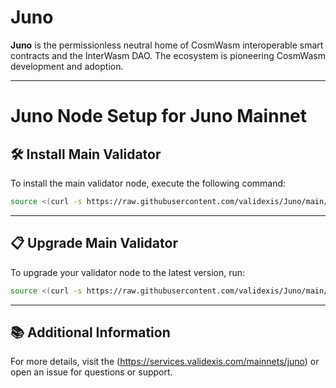 # Juno

**Juno** is the permissionless neutral home of CosmWasm interoperable smart contracts and the InterWasm DAO. The ecosystem is pioneering CosmWasm development and adoption.

---

<div>
<h1 align="left" style="display: flex;">Juno Node Setup for Juno Mainnet</h1>
</div>

## 🛠️ Install Main Validator
To install the main validator node, execute the following command:

~~~bash
source <(curl -s https://raw.githubusercontent.com/validexis/Juno/main/installmain.sh)
~~~

---

## 📋 Upgrade Main Validator
To upgrade your validator node to the latest version, run:

~~~bash
source <(curl -s https://raw.githubusercontent.com/validexis/Juno/main/upgrademain.sh)
~~~

---

## 📚 Additional Information
For more details, visit the (https://services.validexis.com/mainnets/juno) or open an issue for questions or support.
